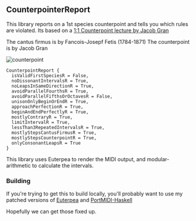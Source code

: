## CounterpointerReport

This library reports on a 1st species counterpoint and tells you which rules are violated.
Its based on a [1:1 Counterpoint lecture by Jacob Gran](https://www.youtube.com/watch?v=b5PoTBOj7Xc&list=PL6Towqbh0pdpxUL5NlGTOW2hwVVo1IhdQ)

The cantus firmus is by Fancois-Josepf Fetis (1784-1871)
The counterpoint is by Jacob Gran

![counterpoint](https://github.com/user-attachments/assets/f7c75a2f-8785-42af-b30d-67cc2765a883)

```
CounterpointReport {
  isValidFirstSpeciesR = False,
  noDissonantIntervalsR = True,
  noLeapsInSameDirectionR = True,
  avoidParallelFourthsR = True,
  avoidParallelFifthsOrOctavesR = False,
  unisonOnlyBeginOrEndR = True,
  approachPerfectionR = True,
  beginAndEndPerfectlyR = True,
  mostlyContraryR = True,
  limitIntervalR = True,
  lessThan3RepeatedIntervalsR = True,
  mostlyStepsCantusFirmusR = True,
  mostlyStepsCounterpointR = True,
  onlyConsonantLeapsR = True
}
```

This library uses Euterpea to render the MIDI output, and modular-arithmetic to calculate the intervals.

### Building

If you're trying to get this to build locally, you'll probably want to use my patched versions of [Euterpea](https://github.com/ludflu/Euterpea2
) and [PortMIDI-Haskell](https://github.com/ludflu/PortMidi-haskell)

Hopefully we can get those fixed up.
